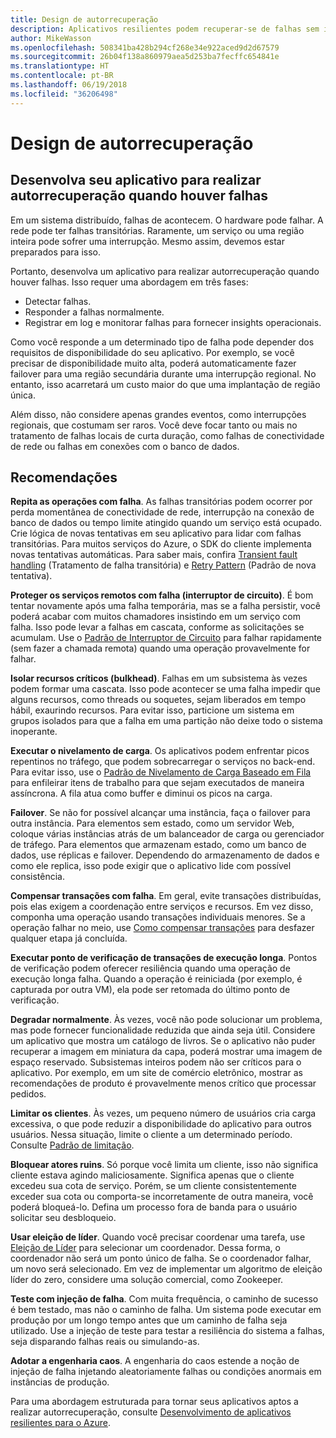 ```yaml
---
title: Design de autorrecuperação
description: Aplicativos resilientes podem recuperar-se de falhas sem intervenção manual.
author: MikeWasson
ms.openlocfilehash: 508341ba428b294cf268e34e922aced9d2d67579
ms.sourcegitcommit: 26b04f138a860979aea5d253ba7fecffc654841e
ms.translationtype: HT
ms.contentlocale: pt-BR
ms.lasthandoff: 06/19/2018
ms.locfileid: "36206498"
---
```

# <a name="design-for-self-healing"></a>Design de autorrecuperação

## <a name="design-your-application-to-be-self-healing-when-failures-occur"></a>Desenvolva seu aplicativo para realizar autorrecuperação quando houver falhas

Em um sistema distribuído, falhas de acontecem. O hardware pode falhar. A rede pode ter falhas transitórias. Raramente, um serviço ou uma região inteira pode sofrer uma interrupção. Mesmo assim, devemos estar preparados para isso.

Portanto, desenvolva um aplicativo para realizar autorrecuperação quando houver falhas. Isso requer uma abordagem em três fases:

- Detectar falhas.
- Responder a falhas normalmente.
- Registrar em log e monitorar falhas para fornecer insights operacionais.

Como você responde a um determinado tipo de falha pode depender dos requisitos de disponibilidade do seu aplicativo. Por exemplo, se você precisar de disponibilidade muito alta, poderá automaticamente fazer failover para uma região secundária durante uma interrupção regional. No entanto, isso acarretará um custo maior do que uma implantação de região única. 

Além disso, não considere apenas grandes eventos, como interrupções regionais, que costumam ser raros. Você deve focar tanto ou mais no tratamento de falhas locais de curta duração, como falhas de conectividade de rede ou falhas em conexões com o banco de dados.

## <a name="recommendations"></a>Recomendações

**Repita as operações com falha**. As falhas transitórias podem ocorrer por perda momentânea de conectividade de rede, interrupção na conexão de banco de dados ou tempo limite atingido quando um serviço está ocupado. Crie lógica de novas tentativas em seu aplicativo para lidar com falhas transitórias. Para muitos serviços do Azure, o SDK do cliente implementa novas tentativas automáticas. Para saber mais, confira [Transient fault handling][transient-fault-handling] (Tratamento de falha transitória) e [Retry Pattern][retry] (Padrão de nova tentativa).

**Proteger os serviços remotos com falha (interruptor de circuito)**. É bom tentar novamente após uma falha temporária, mas se a falha persistir, você poderá acabar com muitos chamadores insistindo em um serviço com falha. Isso pode levar a falhas em cascata, conforme as solicitações se acumulam. Use o [Padrão de Interruptor de Circuito][circuit-breaker] para falhar rapidamente (sem fazer a chamada remota) quando uma operação provavelmente for falhar.  

**Isolar recursos críticos (bulkhead)**. Falhas em um subsistema às vezes podem formar uma cascata. Isso pode acontecer se uma falha impedir que alguns recursos, como threads ou soquetes, sejam liberados em tempo hábil, exaurindo recursos. Para evitar isso, particione um sistema em grupos isolados para que a falha em uma partição não deixe todo o sistema inoperante.  

**Executar o nivelamento de carga**. Os aplicativos podem enfrentar picos repentinos no tráfego, que podem sobrecarregar o serviços no back-end. Para evitar isso, use o [Padrão de Nivelamento de Carga Baseado em Fila][load-level] para enfileirar itens de trabalho para que sejam executados de maneira assíncrona. A fila atua como buffer e diminui os picos na carga. 

**Failover**. Se não for possível alcançar uma instância, faça o failover para outra instância. Para elementos sem estado, como um servidor Web, coloque várias instâncias atrás de um balanceador de carga ou gerenciador de tráfego. Para elementos que armazenam estado, como um banco de dados, use réplicas e failover. Dependendo do armazenamento de dados e como ele replica, isso pode exigir que o aplicativo lide com possível consistência. 

**Compensar transações com falha**. Em geral, evite transações distribuídas, pois elas exigem a coordenação entre serviços e recursos. Em vez disso, componha uma operação usando transações individuais menores. Se a operação falhar no meio, use [Como compensar transações][compensating-transactions] para desfazer qualquer etapa já concluída. 

**Executar ponto de verificação de transações de execução longa**. Pontos de verificação podem oferecer resiliência quando uma operação de execução longa falha. Quando a operação é reiniciada (por exemplo, é capturada por outra VM), ela pode ser retomada do último ponto de verificação.

**Degradar normalmente**. Às vezes, você não pode solucionar um problema, mas pode fornecer funcionalidade reduzida que ainda seja útil. Considere um aplicativo que mostra um catálogo de livros. Se o aplicativo não puder recuperar a imagem em miniatura da capa, poderá mostrar uma imagem de espaço reservado. Subsistemas inteiros podem não ser críticos para o aplicativo. Por exemplo, em um site de comércio eletrônico, mostrar as recomendações de produto é provavelmente menos crítico que processar pedidos.

**Limitar os clientes**. Às vezes, um pequeno número de usuários cria carga excessiva, o que pode reduzir a disponibilidade do aplicativo para outros usuários. Nessa situação, limite o cliente a um determinado período. Consulte [Padrão de limitação][throttle].

**Bloquear atores ruins**. Só porque você limita um cliente, isso não significa cliente estava agindo maliciosamente. Significa apenas que o cliente excedeu sua cota de serviço. Porém, se um cliente consistentemente exceder sua cota ou comporta-se incorretamente de outra maneira, você poderá bloqueá-lo. Defina um processo fora de banda para o usuário solicitar seu desbloqueio.

**Usar eleição de líder**. Quando você precisar coordenar uma tarefa, use [Eleição de Líder][leader-election] para selecionar um coordenador. Dessa forma, o coordenador não será um ponto único de falha. Se o coordenador falhar, um novo será selecionado. Em vez de implementar um algoritmo de eleição líder do zero, considere uma solução comercial, como Zookeeper.  

**Teste com injeção de falha**. Com muita frequência, o caminho de sucesso é bem testado, mas não o caminho de falha. Um sistema pode executar em produção por um longo tempo antes que um caminho de falha seja utilizado. Use a injeção de teste para testar a resiliência do sistema a falhas, seja disparando falhas reais ou simulando-as. 

**Adotar a engenharia caos**. A engenharia do caos estende a noção de injeção de falha injetando aleatoriamente falhas ou condições anormais em instâncias de produção. 

Para uma abordagem estruturada para tornar seus aplicativos aptos a realizar autorrecuperação, consulte [Desenvolvimento de aplicativos resilientes para o Azure][resiliency-overview].  

[circuit-breaker]: ../../patterns/circuit-breaker.md
[compensating-transactions]: ../../patterns/compensating-transaction.md
[leader-election]: ../../patterns/leader-election.md
[load-level]: ../../patterns/queue-based-load-leveling.md
[resiliency-overview]: ../../resiliency/index.md
[retry]: ../../patterns/retry.md
[throttle]: ../../patterns/throttling.md
[transient-fault-handling]: ../../best-practices/transient-faults.md

